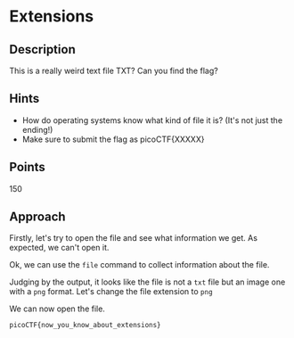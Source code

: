 # Extensions

## Description

This is a really weird text file TXT? Can you find the flag?

## Hints

- How do operating systems know what kind of file it is? (It's not just the ending!)
- Make sure to submit the flag as picoCTF{XXXXX}

## Points
150

## Approach

Firstly, let's try to open the file and see what information we get. As expected, we can't open it.

Ok, we can use the `file` command to collect information about the file.

Judging by the output, it looks like the file is not a `txt` file but an image one with a `png` format. Let's change the file extension to `png`

We can now open the file.

    picoCTF{now_you_know_about_extensions}
